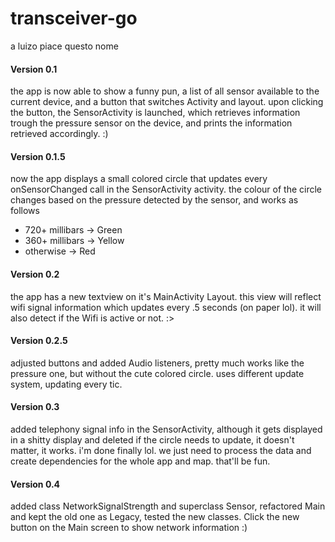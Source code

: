 # transceiver-go
a luizo piace questo nome
#### Version 0.1
the app is now able to show a funny pun, a list of all sensor available to the current device, and a button that switches Activity and layout.
upon clicking the button, the SensorActivity is launched, which retrieves information trough the pressure sensor on the device, and prints the information retrieved accordingly.
:)
#### Version 0.1.5
now the app displays a small colored circle that updates every onSensorChanged call in the SensorActivity activity.
the colour of the circle changes based on the pressure detected by the sensor, and works as follows
- 720+ millibars -> Green
- 360+ millibars -> Yellow
- otherwise -> Red

#### Version 0.2
the app has a new textview on it's MainActivity Layout. this view will reflect wifi signal information which updates every .5 seconds (on paper lol).
it will also detect if the Wifi is active or not. :>

#### Version 0.2.5
adjusted buttons and added Audio listeners, pretty much works like the pressure one, but without the cute colored circle.
uses different update system, updating every tic.

#### Version 0.3
added telephony signal info in the SensorActivity, although it gets displayed in a shitty display and deleted if the circle needs to update,
it doesn't matter, it works. i'm done finally lol. we just need to process the data and create dependencies for the whole app and map.
that'll be fun.

#### Version 0.4
added class NetworkSignalStrength and superclass Sensor, refactored Main and kept the old one as Legacy, tested the new classes.
Click the new button on the Main screen to show network information :)